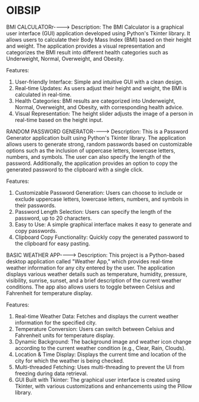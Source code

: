 # OIBSIP
BMI CALCULATORr---->
Description:
The BMI Calculator is a graphical user interface (GUI) application developed using Python's Tkinter library. It allows users to calculate their Body Mass Index (BMI) based on their height and weight. The application provides a visual representation and categorizes the BMI result into different health categories such as Underweight, Normal, Overweight, and Obesity.

Features:
1. User-friendly Interface: Simple and intuitive GUI with a clean design.
2. Real-time Updates: As users adjust their height and weight, the BMI is calculated in real-time.
3. Health Categories: BMI results are categorized into Underweight, Normal, Overweight, and Obesity, with corresponding health advice.
4. Visual Representation: The height slider adjusts the image of a person in real-time based on the height input.


RANDOM PASSWORD GENERATOR---->
Description:
This is a Password Generator application built using Python's Tkinter library. The application allows users to generate strong, random passwords based on customizable options such as the inclusion of uppercase letters, lowercase letters, numbers, and symbols. The user can also specify the length of the password. Additionally, the application provides an option to copy the generated password to the clipboard with a single click.

Features:
1. Customizable Password Generation: Users can choose to include or exclude uppercase letters, lowercase letters, numbers, and symbols in their passwords.
2. Password Length Selection: Users can specify the length of the password, up to 20 characters.
3. Easy to Use: A simple graphical interface makes it easy to generate and copy passwords.
4. Clipboard Copy Functionality: Quickly copy the generated password to the clipboard for easy pasting.


BASIC WEATHER APP---->
Description:
This project is a Python-based desktop application called "Weather App," which provides real-time weather information for any city entered by the user. The application displays various weather details such as temperature, humidity, pressure, visibility, sunrise, sunset, and a brief description of the current weather conditions. The app also allows users to toggle between Celsius and Fahrenheit for temperature display.

Features:
1. Real-time Weather Data: Fetches and displays the current weather information for the specified city.
2. Temperature Conversion: Users can switch between Celsius and Fahrenheit units for temperature display.
3. Dynamic Background: The background image and weather icon change according to the current weather condition (e.g., Clear, Rain, Clouds).
4. Location & Time Display: Displays the current time and location of the city for which the weather is being checked.
5. Multi-threaded Fetching: Uses multi-threading to prevent the UI from freezing during data retrieval.
6. GUI Built with Tkinter: The graphical user interface is created using Tkinter, with various customizations and enhancements using the Pillow library.



